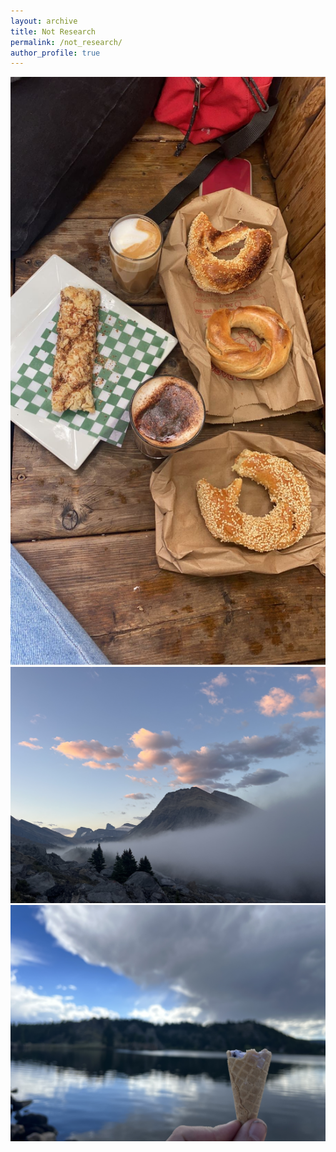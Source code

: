 ```yaml
---
layout: archive
title: Not Research
permalink: /not_research/
author_profile: true
---
```


![food](/files/food.JPG)
![mountain](/files/mountain_1.jpg)
![ice cream](/files/ice_cream.jpg)